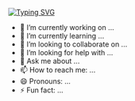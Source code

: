 <a href="https://git.io/typing-svg"><img src="https://readme-typing-svg.demolab.com?font=Playwrite+AU+SA&size=50&pause=1000&color=EFF77D&center=true&vCenter=true&width=700&height=80&lines=Welcome+to+Jieun's+Github" alt="Typing SVG" /></a>
- 🔭 I’m currently working on ...
- 🌱 I’m currently learning ...
- 👯 I’m looking to collaborate on ...
- 🤔 I’m looking for help with ...
- 💬 Ask me about ...
- 📫 How to reach me: ...
- 😄 Pronouns: ...
- ⚡ Fun fact: ...

